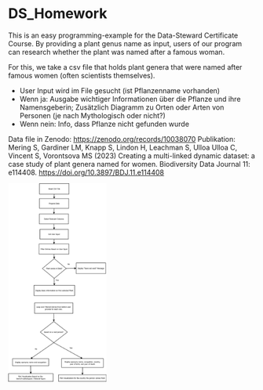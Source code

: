 # DS_Homework

This is an easy programming-example for the Data-Steward Certificate Course. By providing a plant genus name as input, users of our program can research whether the plant was named after a famous woman.

For this, we take a csv file that holds plant genera that were named after famous women (often scientists themselves). 

<!--dieser Teil muss noch Forumiert werden-->
- User Input wird im File gesucht (ist Pflanzenname vorhanden)
- Wenn ja: Ausgabe wichtiger Informationen über die Pflanze und ihre Namensgeberin; Zusätzlich Diagramm zu Orten oder Arten von Personen (je nach Mythologisch oder nicht?)
- Wenn nein: Info, dass Pflanze nicht gefunden wurde

Data file in Zenodo:
https://zenodo.org/records/10038070
Publikation:
Mering S, Gardiner LM, Knapp S, Lindon H, Leachman S, Ulloa Ulloa C, Vincent S, Vorontsova MS (2023) Creating a multi-linked dynamic dataset: a case study of plant genera named for women. Biodiversity Data Journal 11: e114408. https://doi.org/10.3897/BDJ.11.e114408

<img src="Eponyms_FlowDia.png" alt="Diagram" width="200">